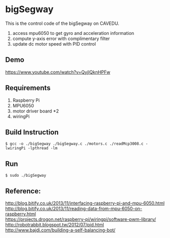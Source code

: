# bigSegway
This is the control code of the bigSegway on CAVEDU.

1. access mpu6050 to get gyro and acceleration information
2. compute y-axis error with complimentary filter
3. update dc motor speed with PID control

## Demo
https://www.youtube.com/watch?v=QyjIQknHPFw

## Requirements
1. Raspberry Pi
2. MPU6050
3. motor driver board *2 
4. wiringPi 


## Build Instruction 
    $ gcc -o ./bigSegway ./bigSegway.c ./motors.c ./readMcp3008.c -lwiringPi -lpthread -lm


## Run 
    $ sudo ./bigSegway

## Reference: ##
http://blog.bitify.co.uk/2013/11/interfacing-raspberry-pi-and-mpu-6050.html  
http://blog.bitify.co.uk/2013/11/reading-data-from-mpu-6050-on-raspberry.html  
https://projects.drogon.net/raspberry-pi/wiringpi/software-pwm-library/  
http://robotrabbit.blogspot.tw/2012/07/pid.html  
http://www.bajdi.com/building-a-self-balancing-bot/  





